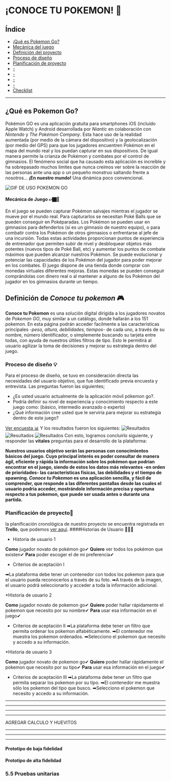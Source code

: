 # **¡CONOCE TU POKEMON! 👾**

## **Índice**

* [¡Qué es Pokemon Go?](#preámbulo)
* [Mecánica del juego](#resumen-del-proyecto)
* [Definición del proyecto](#consideraciones-generales)
* [Proceso de diseño](#objetivos-de-aprendizaje)
* [Planificación de proyecto](#parte-obligatoria)
* [-](#parte-opcional-hacker-edition)
* [-](#consideraciones-técnicas)
* [-](#primeros-pasos)
* [-](#contenido-de-referencia)
* [Checklist](#checklist)

***

## **¿Qué es Pokemon Go?**

Pokémon GO es una aplicación gratuita para smartphones iOS (incluído Apple Watch) y Android desarrollada por *Niantic* en colaboración con *Nintendo* y *The Pokémon Company*. Esta hace uso de la realidad aumentada (por medio de la cámara del dispositivo) y la geolocalización (por medio del GPS) para que los jugadores encuentren Pokémon en el mapa del mundo real y los puedan capturar en sus dispositivos. De igual manera permite la crianza de Pokémon y combates por el control de gimnasios. El fenómeno social que ha causado esta aplicación es increíble y ha sobrepasado muchos límites que nunca creímos ver sobre la reacción de las personas ante una app o un pequeño monstruo saltando frente a nosotros… **¡En nuestro mundo!** Una dinámica poco convencional.

![GIF DE USO POKEMON GO](https://media.giphy.com/media/iNZMFznWPRiKc/giphy.gif)

#### **Mecánica de Juego 👉🏿📱**

En el juego se pueden capturar Pokémon salvajes mientras el jugador se mueve por el mundo real. Para capturarlos se necesitan Poké Balls que se pueden conseguir en Poképaradas. Los Pokémon se pueden usar en gimnasios para defenderlos (si es un gimnasio de nuestro equipo), o para combatir contra los Pokémon de otros gimnasios o enfrentarse al jefe de una incursión. Todas estas actividades proporcionan puntos de experiencia de entrenador que permiten subir de nivel y desbloquear objetos más potentes (nuevos tipos de Poké Ball, etc) y aumentar los puntos de combate máximos que pueden alcanzar nuestros Pokémon. Se puede evolucionar y potenciar las capacidades de los Pokémon del jugador para poder mejorar en los combates. El juego dispone de una tienda donde comprar con monedas virtuales diferentes mejoras. Estas monedas se pueden conseguir comprándolas con dinero real o al mantener a alguno de los Pokémon del jugador en los gimnasios durante un tiempo.


## **Definición de *Conoce tu pokemon* 🎮**
**Conoce tu Pokemon** es una solución digital dirigida a los jugadores novatos de *Pokemon GO*, muy similar a un catálogo, donde hallarán a los 151 pokemon. En esta página podrán acceder facilmente a las características principales *-peso, altura, debilidades, tiempos-* de cada uno, a través de su nombre, número identificador, o simplemente buscando su tarjeta entre todas, con ayuda de nuestros últiles filtros de tipo. Esto le permitirá  al usuario agilizar la toma de decisiones y mejorar su estrategia dentro del juego.  

### **Proceso de diseño 💡**
Para el proceso de diseño, se tuvo en consideración directa las necesidades del usuario objetivo, que fue identificado previa encuesta y entrevista. Las preguntas fueron las siguientes;
* ¿Es usted usuario actualmente de la aplicación móvil pókemon go?.
* Podría definir su nivel de experiencia y conocimiento respecto a este juego como: (básico, intermedio avanzado o experto)
* ¿Qué información cree usted que le serviría para mejorar su estrategia dentro de este juego?

[Ver encuesta 📊](https://docs.google.com/forms/d/e/1FAIpQLSfrfAju7lY7yyWafQmdtuOol5PEt3oRUHefXkrTeUJ4jiYVxQ/viewform)
Y los resultados fueron los siguientes:
![Resultados](https://i.ibb.co/2jSqc17/encuestasresultados1.png)
![Resultados](https://i.ibb.co/wpNv4D5/encuestasresultados2.png)
![Resultados](https://i.ibb.co/pnGyrVd/encuestasresultados3.png")
Con esto, logramos concluirlo siguiente, y responder las **vitales** preguntas para el desarrollo de la plataforma:

**Nuestros usuarios objetivo serán las personas con conocimientos básicos del juego. Cuyo principal interés es poder consultar de manera ágil, eficiente  y rápida la información sobre los pokémon que podrían encontrar en el juego, siendo de estos los datos más relevantes -en orden de prioridades- las características físicas, las debilidades y el tiempo de spawning. *Conoce tu Pokemon* es una aplicación sencilla, y fácil de comprender, que responde a las diferentes pantallas desde las cuales el usuario podría acceder, mostrándole información precisa y oportuna respecto a tus pokemon, que puede ser usada antes o durante una partida.**

### **Planificación de proyecto📌**
la planificación cronológica de nuestro proyecto se encuentra registrada en **Trello**, que podemos [ver aquí](https://trello.com/b/k4vnWwLU/datalover). 
####Historias de Usuario 👨🏻‍💻
* Historia de usuario 1

**Como** jugador novato de pokémon go✔
**Quiero** ver todos los pokémon que existen✔
**Para** poder escoger el de mi preferencia✔

* Criterios de aceptación I

➡La plataforma debe tener un contenedor con todos los pokemon para que el usuario pueda reconocerlos a través de su foto.
➡A través de la imagen, el usuario podrá seleccionarlo y acceder a toda la información adicional.

*Historia de usuario 2

**Como** jugador novato de pokemon go✔
**Quiero** poder hallar rápidamente el pokemon que necesito por su nombre✔
**Para** usar esa información en el juego✔

* Criterios de aceptación II
➡La plataforma debe tener un filtro que permita ordenar los pokemon alfabéticamente.
➡El contenedor me muestra los pokemon ordenados.
➡Selecciono el pokemon que necesito y accedo a su información.


*Historia de usuario 3

**Como** jugador novato de pokemon go✔
**Quiero** poder hallar rápidamente el pokemon que necesito por su tipo✔
**Para** usar esa información en el juego✔

* Criterios de aceptación III
➡La plataforma debe tener un filtro que permita separar los pokemon por su tipo.
➡El contenedor me muestra sólo los pokemon del tipo que busco.
➡Selecciono el pokemon que necesito y accedo a su información.
______________
_______________
______________
______________

AGREGAR CALCULO Y HUEVITOS
____________
________
____________

#### Prototipo de baja fidelidad

#### Prototipo de alta fidelidad

### **5.5 Pruebas unitarias**

